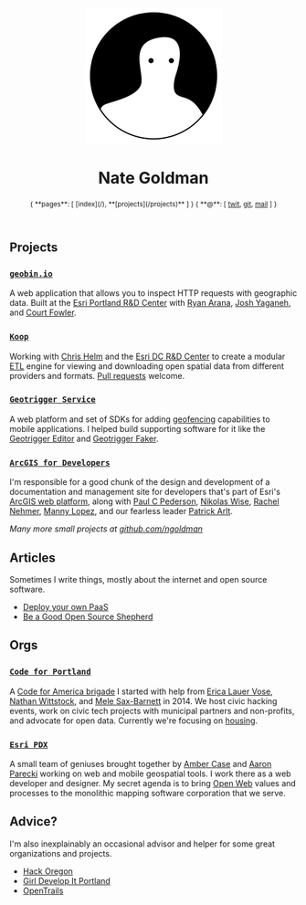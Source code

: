 <header class="colophon">

[![](../photo.png)](../)

# Nate Goldman

<small>
{ **pages**: [
[index](/), **[projects](/projects)**
] }
</small>

<small>
{ **@**: [
<a href="https://twitter.com/ungoldman" rel="me">twit</a>,
<a href="https://github.com/ngoldman" rel="me">git</a>,
<a href="mailto:nate@ngoldman.me" rel="me">mail</a>
] }
</small>

</header>

## Projects

### [`geobin.io`](http://geobin.io)

A web application that allows you to inspect HTTP requests with geographic data. Built at the [Esri Portland R&D Center](http://pdx.esri.com) with [Ryan Arana](https://github.com/aranasaurus), [Josh Yaganeh](https://github.com/jyaganeh), and [Court Fowler](https://github.com/courtf).

### [`Koop`](http://github.com/esri/koop)

Working with [Chris Helm](https://github.com/chelm) and the [Esri DC R&D Center](http://dc.esri.com/) to create a modular [ETL](http://en.wikipedia.org/wiki/Extract,_transform,_load) engine for viewing and downloading open spatial data from different providers and formats. [Pull requests](http://readwrite.com/2014/07/02/github-pull-request-etiquette) welcome.

### [`Geotrigger Service`](https://developers.arcgis.com/en/features/geotrigger-service/)

A web platform and set of SDKs for adding [geofencing](http://en.wikipedia.org/wiki/Geo-fence) capabilities to mobile applications. I helped build supporting software for it like the [Geotrigger Editor](https://developers.arcgis.com/geotrigger-service/guide/geotrigger-editor/) and [Geotrigger Faker](https://developers.arcgis.com/geotrigger-service/guide/geotrigger-faker/).

### [`ArcGIS for Developers`](https://developers.arcgis.com)

I'm responsible for a good chunk of the design and development of a documentation and management site for developers that's part of Esri's [ArcGIS web platform](http://www.arcgis.com/features/), along with [Paul C Pederson](http://ppaulcpederson.com), [Nikolas Wise](http://nikolas.io/), [Rachel Nehmer](https://github.com/kneemer), [Manny Lopez](https://twitter.com/himannylopez), and our fearless leader [Patrick Arlt](https://github.com/patrickarlt/).

*Many more small projects at [github.com/ngoldman](https://github.com/ngoldman?tab=repositories)*

## Articles

Sometimes I write things, mostly about the internet and open source software.

* [Deploy your own PaaS](https://gist.github.com/ngoldman/7287753)
* [Be a Good Open Source Shepherd](https://gist.github.com/ngoldman/88ab15a3eeadcb06103b)

## Orgs

### [`Code for Portland`](http://codeforportland.org)

A [Code for America brigade](http://codeforamerica.org/brigade/) I started with help from [Erica Lauer Vose](https://twitter.com/elauervose), [Nathan Wittstock](https://twitter.com/milkandtang), and [Mele Sax-Barnett](http://pdxmele.com/) in 2014. We host civic hacking events, work on civic tech projects with municipal partners and non-profits, and advocate for open data. Currently we're focusing on [housing](https://github.com/CodeForPortland/housing).

### [`Esri PDX`](http://pdx.esri.com)

A small team of geniuses brought together by [Amber Case](http://caseorganic.com/) and [Aaron Parecki](https://aaronparecki.com/) working on web and mobile geospatial tools. I work there as a web developer and designer. My secret agenda is to bring [Open Web](http://codinginparadise.org/weblog/2008/04/whats-open-web-and-why-is-it-important.html) values and processes to the monolithic mapping software corporation that we serve.

## Advice?

I'm also inexplainably an occasional advisor and helper for some great organizations and projects.

* [Hack Oregon](http://www.hackoregon.org/)
* [Girl Develop It Portland](https://www.girldevelopit.com/chapters/portland)
* [OpenTrails](http://www.codeforamerica.org/specifications/trails/)

